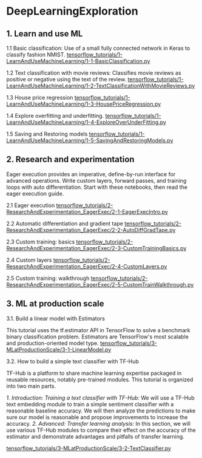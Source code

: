 # DeepLearningExploration
## 1. Learn and use ML
1.1 Basic classification: Use of a small fully connected network in Keras to classify fashion NMIST.
[tensorflow_tutorials/1-LearnAndUseMachineLearning/1-1-BasicClassification.py](tensorflow_tutorials/1-LearnAndUseMachineLearning/1-1-BasicClassification.py)

1.2 Text classification with movie reviews: Classifies movie reviews as positive or negative using the text of the review.
[tensorflow_tutorials/1-LearnAndUseMachineLearning/1-2-TextClassificationWithMovieReviews.py](tensorflow_tutorials/1-LearnAndUseMachineLearning/1-2-TextClassificationWithMovieReviews.py)

1.3 House price regression
[tensorflow_tutorials/1-LearnAndUseMachineLearning/1-3-HousePriceRegression.py](tensorflow_tutorials/1-LearnAndUseMachineLearning/1-3-HousePriceRegression.py)

1.4 Explore overfitting and underfitting.
[tensorflow_tutorials/1-LearnAndUseMachineLearning/1-4-ExploreOverUnderFitting.py](tensorflow_tutorials/1-LearnAndUseMachineLearning/1-4-ExploreOverUnderFitting.py)

1.5 Saving and Restoring models
[tensorflow_tutorials/1-LearnAndUseMachineLearning/1-5-SavingAndRestoringModels.py](tensorflow_tutorials/1-LearnAndUseMachineLearning/1-5-SavingAndRestoringModels.py)

## 2. Research and experimentation

Eager execution provides an imperative, define-by-run interface for advanced operations. Write custom layers, forward passes, and training loops with auto differentiation. Start with these notebooks, then read the eager execution guide.

2.1 Eager execution
[tensorflow_tutorials/2-ResearchAndExperimentation_EagerExec/2-1-EagerExecIntro.py](tensorflow_tutorials/2-ResearchAndExperimentation_EagerExec/2-1-EagerExecIntro.py)

2.2 Automatic differentiation and gradient tape
[tensorflow_tutorials/2-ResearchAndExperimentation_EagerExec/2-2-AutoDiffGradTape.py](tensorflow_tutorials/2-ResearchAndExperimentation_EagerExec/2-2-AutoDiffGradTape.py)

2.3 Custom training: basics
[tensorflow_tutorials/2-ResearchAndExperimentation_EagerExec/2-3-CustomTrainingBasics.py](tensorflow_tutorials/2-ResearchAndExperimentation_EagerExec/2-3-CustomTrainingBasics.py)

2.4 Custom layers
[tensorflow_tutorials/2-ResearchAndExperimentation_EagerExec/2-4-CustomLayers.py](tensorflow_tutorials/2-ResearchAndExperimentation_EagerExec/2-4-CustomLayers.py)

2.5 Custom training: walkthrough
[tensorflow_tutorials/2-ResearchAndExperimentation_EagerExec/2-5-CustomTrainWalkthrough.py](tensorflow_tutorials/2-ResearchAndExperimentation_EagerExec/2-5-CustomTrainWalkthrough.py)

## 3. ML at production scale

3.1. Build a linear model with Estimators

This tutorial uses the tf.estimator API in TensorFlow to solve a benchmark binary classification problem. 
Estimators are TensorFlow's most scalable and production-oriented model type.
[tensorflow_tutorials/3-MLatProductionScale/3-1-LinearModel.py](tensorflow_tutorials/3-MLatProductionScale/3-1-LinearModel.py)

3.2. How to build a simple text classifier with TF-Hub 

TF-Hub is a platform to share machine learning expertise packaged in reusable resources, notably pre-trained modules. This tutorial is organized into two main parts.

*1. Introduction: Training a text classifier with TF-Hub:* We will use a TF-Hub text embedding module to train a simple sentiment classifier with a reasonable baseline accuracy. We will then analyze the predictions to make sure our model is reasonable and propose improvements to increase the accuracy.
*2. Advanced: Transfer learning analysis:* In this section, we will use various TF-Hub modules to compare their effect on the accuracy of the estimator and demonstrate advantages and pitfalls of transfer learning.

[tensorflow_tutorials/3-MLatProductionScale/3-2-TextClassifier.py](tensorflow_tutorials/3-MLatProductionScale/3-2-TextClassifier.py)